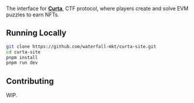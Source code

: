 The interface for [**Curta**](https://curta.wtf), CTF protocol, where players create and solve EVM puzzles to earn NFTs.

## Running Locally

```sh
git clone https://github.com/waterfall-mkt/curta-site.git
cd curta-site
pnpm install
pnpm run dev
```

## Contributing

WIP.

